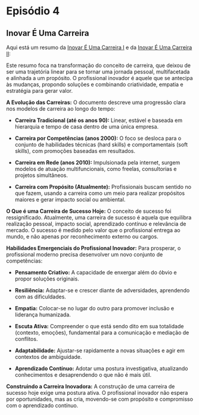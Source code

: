 # Episódio 4

## Inovar É Uma Carreira

Aqui está um resumo da [Inovar É Uma Carreira I](https://www.youtube.com/watch?v=ym1Ts_n1ysA) e da [Inovar É Uma Carreira II](https://www.youtube.com/watch?v=tqzzaM3hosE):


Este resumo foca na transformação do conceito de carreira, que deixou de ser uma trajetória linear para se tornar uma jornada pessoal, multifacetada e alinhada a um propósito. O profissional inovador é aquele que se antecipa às mudanças, propondo soluções e combinando criatividade, empatia e estratégia para gerar valor.

**A Evolução das Carreiras:** O documento descreve uma progressão clara nos modelos de carreira ao longo do tempo:

- **Carreira Tradicional (até os anos 90):** Linear, estável e baseada em hierarquia e tempo de casa dentro de uma única empresa.

- **Carreira por Competências (anos 2000):** O foco se desloca para o conjunto de habilidades técnicas (hard skills) e comportamentais (soft skills), com promoções baseadas em resultados.

- **Carreira em Rede (anos 2010):** Impulsionada pela internet, surgem modelos de atuação multifuncionais, como freelas, consultorias e projetos simultâneos.

- **Carreira com Propósito (Atualmente):** Profissionais buscam sentido no que fazem, usando a carreira como um meio para realizar propósitos maiores e gerar impacto social ou ambiental.

**O Que é uma Carreira de Sucesso Hoje:** O conceito de sucesso foi ressignificado. Atualmente, uma carreira de sucesso é aquela que equilibra realização pessoal, impacto social, aprendizado contínuo e relevância de mercado. O sucesso é medido pelo valor que o profissional entrega ao mundo, e não apenas por reconhecimento externo ou cargos.

**Habilidades Emergenciais do Profissional Inovador:** Para prosperar, o profissional moderno precisa desenvolver um novo conjunto de competências:

- **Pensamento Criativo:** A capacidade de enxergar além do óbvio e propor soluções originais.

- **Resiliência:** Adaptar-se e crescer diante de adversidades, aprendendo com as dificuldades.

- **Empatia:** Colocar-se no lugar do outro para promover inclusão e liderança humanizada.

- **Escuta Ativa:** Compreender o que está sendo dito em sua totalidade (contexto, emoções), fundamental para a comunicação e mediação de conflitos.

- **Adaptabilidade:** Ajustar-se rapidamente a novas situações e agir em contextos de ambiguidade.

- **Aprendizado Contínuo:** Adotar uma postura investigativa, atualizando conhecimentos e desaprendendo o que não é mais útil.

**Construindo a Carreira Inovadora:** A construção de uma carreira de sucesso hoje exige uma postura ativa. O profissional inovador não espera por oportunidades, mas as cria, movendo-se com propósito e compromisso com o aprendizado contínuo.